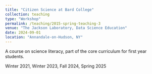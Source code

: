 ```yaml
---
title: "Citizen Science at Bard College"
collection: teaching
type: "Workshop"
permalink: /teaching/2015-spring-teaching-3
venue: "The Jackson Laboratory, Data Science Education"
date: 2024-09-01 
location: "Annandale-on-Hudson, NY"
---
```


A course on science literacy, part of the core curriculum for first year students.

Winter 2021, Winter 2023, Fall 2024, Spring 2025